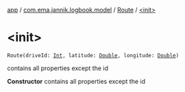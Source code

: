 [app](../../index.md) / [com.ema.jannik.logbook.model](../index.md) / [Route](index.md) / [&lt;init&gt;](./-init-.md)

# &lt;init&gt;

`Route(driveId: `[`Int`](https://kotlinlang.org/api/latest/jvm/stdlib/kotlin/-int/index.html)`, latitude: `[`Double`](https://kotlinlang.org/api/latest/jvm/stdlib/kotlin/-double/index.html)`, longitude: `[`Double`](https://kotlinlang.org/api/latest/jvm/stdlib/kotlin/-double/index.html)`)`

contains all properties except the id

**Constructor**
contains all properties except the id

